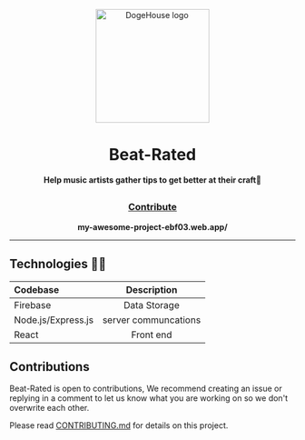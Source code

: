 
<p align="center">
  <img src="https://static.thenounproject.com/noun-svg/358997.svg?Expires=1615615506&Signature=QHLkMsJQXUnEKDf-5SNN0xolnmpuPh9tz5JloCpx4xW~CPDbHdM4bldpkobxbdKpdTl8gmPuHH5C05vKwToiUs5s~9sjsv~a4GjbqU-vEUzYRimZjrDrIqPjXqhs8qAApToo48xQR5I2FjJSqewfDii40QXMCQbZADjl60zbtbE_&Key-Pair-Id=APKAI5ZVHAXN65CHVU2Q" alt="DogeHouse logo" width="200"/>
</p>
<h1 align="center">Beat-Rated</h1>
<p align="center">
  <strong>Help music artists gather tips to get better at their craft🎨</strong>
</p>

##

<h3 align="center">  
  <a href="https://github.com/Beat-Rate/Beat-Rate/blob/master/Contributions.md">Contribute</a>
</h3>

<p align="center"><b>my-awesome-project-ebf03.web.app/</b></p>

---

## Technologies 👨‍💻

| Codebase             |      Description      |
| :------------------- | :-------------------: |
| Firebase             |   Data Storage     |
| Node.js/Express.js   | server communcations |
| React |   Front end  |



## Contributions

Beat-Rated is open to contributions, 
 We recommend creating an issue or replying in a comment to let us know what you are working on so we don't overwrite each other.

Please read [CONTRIBUTING.md](https://github.com/Beat-Rate/Beat-Rate/blob/master/Contributions.md) for details on this project.

##



